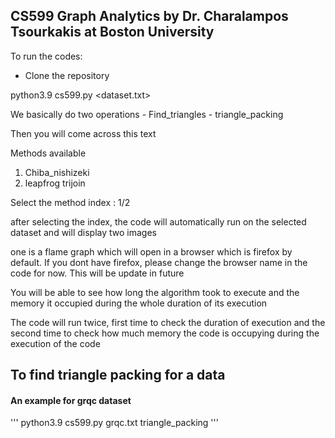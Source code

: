 
## **CS599 Graph Analytics** by  **Dr. Charalampos Tsourkakis** at Boston University 

To run the codes: 

*  Clone the repository 


python3.9 cs599.py <dataset.txt> <operation>

We basically do two operations 
    - Find_triangles
    - triangle_packing

Then you will come across this text 

Methods available 
1) Chiba_nishizeki
2) leapfrog trijoin

Select the method index : 1/2

after selecting the index, the code will automatically run on the selected dataset and will display two images 

one is a flame graph which will open in a browser which is firefox by default. If you dont have firefox, please change the browser name in the code for now. This will be update in future 

You will be able to see how long the algorithm took to execute and the memory it occupied during the whole duration of its execution

The code will run twice, first time to check the duration of execution and the second time to check how much memory the code is occupying during the execution of the code 


## To find triangle packing for a data 

#### An example for grqc dataset
''' python3.9 cs599.py grqc.txt triangle_packing '''


